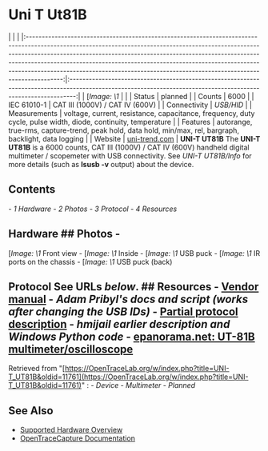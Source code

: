 # Uni T Ut81B
| | | |:-----------------------------------------------------------------------------------------------------------------------------------------------------------------------------------------------------------------------------------------------------------------------------------------------------------------------------------------------------------------------------------------------------------------:|:--------------------------------------------------------------------------------------------------------------------------------------------------------------:| | [*Image: \1* | | | Status | planned | | Counts | 6000 | | IEC 61010-1 | CAT III (1000V) / CAT IV (600V) | | Connectivity | *USB/HID* | | Measurements | voltage, current, resistance, capacitance, frequency, duty cycle, pulse width, diode, continuity, temperature | | Features | autorange, true-rms, capture-trend, peak hold, data hold, min/max, rel, bargraph, backlight, data logging | | Website | [uni-trend.com](http://uni-trend.com/productsdetail.aspx?ProductsID=562&ProductsCateId=731&CateId=731) | **UNI-T UT81B** The **UNI-T UT81B** is a 6000 counts, CAT III (1000V) / CAT IV (600V) handheld digital multimeter / scopemeter with USB connectivity. See *UNI-T UT81B/Info* for more details (such as **lsusb -v** output) about the device.
## Contents
\- *1 Hardware* \- *2 Photos* \- *3 Protocol* \- *4 Resources*
## Hardware ## Photos \-
[*Image: \1*
Front view
\-
[*Image: \1*
Inside
\-
[*Image: \1*
USB puck
\-
[*Image: \1*
IR ports on the chassis
\-
[*Image: \1*
USB puck (back)
## Protocol See URLs *below*. ## Resources \- [Vendor manual](https://drive.google.com/file/d/0B4Jyby-tjH5ocHFUNWNlNWFXU2s/view?pref=2&pli=1) \- *Adam Pribyl's docs and script (works after changing the USB IDs)* \- [Partial protocol description](http://www.lowlevel.cz/log/files/UT81B%20communication%20protocol_en.txt) \- *hmijail earlier description and Windows Python code* \- [epanorama.net: UT-81B multimeter/oscilloscope](http://www.epanorama.net/newepa/2011/05/04/ut-81b-multimeteroscilloscope/)
Retrieved from "[https://OpenTraceLab.org/w/index.php?title=UNI-T_UT81B&oldid=11761](https://OpenTraceLab.org/w/index.php?title=UNI-T_UT81B&oldid=11761)"
: \- *Device* \- *Multimeter* \- *Planned*
## See Also
- [Supported Hardware Overview](../supported-hardware.md)
- [OpenTraceCapture Documentation](../../opentracecapture/overview.md)
